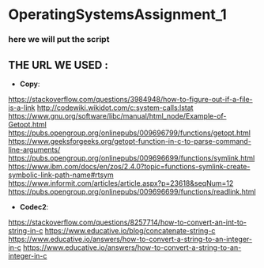 # OperatingSystemsAssignment_1

### here we will put the script

## THE URL WE USED :
+ **Copy**:

 https://stackoverflow.com/questions/3984948/how-to-figure-out-if-a-file-is-a-link
 http://codewiki.wikidot.com/c:system-calls:lstat
 https://www.gnu.org/software/libc/manual/html_node/Example-of-Getopt.html
 https://pubs.opengroup.org/onlinepubs/009696799/functions/getopt.html
 https://www.geeksforgeeks.org/getopt-function-in-c-to-parse-command-line-arguments/
 https://pubs.opengroup.org/onlinepubs/009696699/functions/symlink.html
 https://www.ibm.com/docs/en/zos/2.4.0?topic=functions-symlink-create-symbolic-link-path-name#rtsym
 https://www.informit.com/articles/article.aspx?p=23618&seqNum=12
 https://pubs.opengroup.org/onlinepubs/009696699/functions/readlink.html
  
 + **Codec2**:
 
  https://stackoverflow.com/questions/8257714/how-to-convert-an-int-to-string-in-c
  https://www.educative.io/blog/concatenate-string-c
  https://www.educative.io/answers/how-to-convert-a-string-to-an-integer-in-c
  https://www.educative.io/answers/how-to-convert-a-string-to-an-integer-in-c

